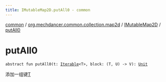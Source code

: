 ```yaml
---
title: IMutableMap2D.putAll0 - common
---
```


[common](../../index.html) / [org.mechdancer.common.collection.map2d](../index.html) / [IMutableMap2D](index.html) / [putAll0](./put-all0.html)

# putAll0

`abstract fun putAll0(t: `[`Iterable`](https://kotlinlang.org/api/latest/jvm/stdlib/kotlin.collections/-iterable/index.html)`<T>, block: (T, U) -> V): `[`Unit`](https://kotlinlang.org/api/latest/jvm/stdlib/kotlin/-unit/index.html)

添加一组键[T](index.html#T)

